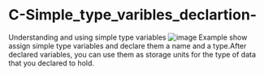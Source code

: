 # C-Simple_type_varibles_declartion-
Understanding and using simple type variables 
![image](https://user-images.githubusercontent.com/67391846/136670715-aac5f9b9-e31b-47f5-a2be-704e9a30c91b.png)
Example show assign simple type variables and declare them a name and a type.After declared variables, you can use them as storage units for the type of data that you declared to hold.   
